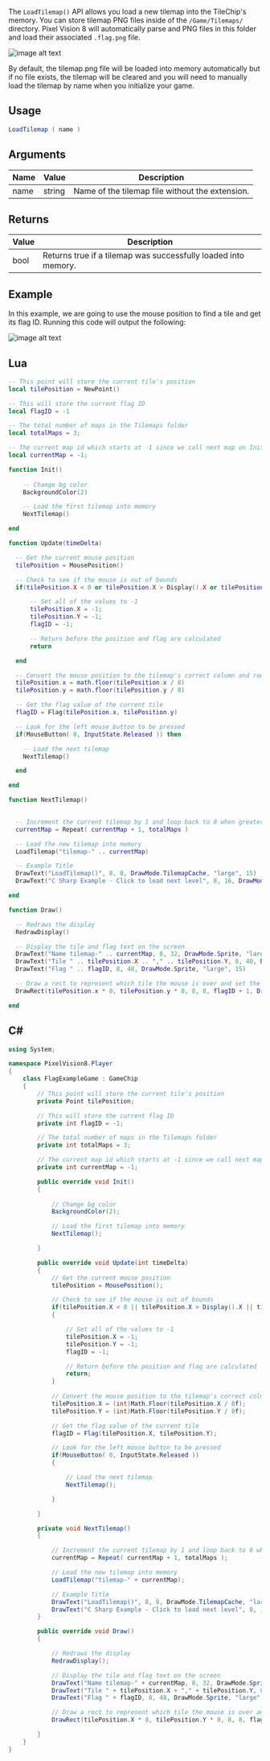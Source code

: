 The `LoadTilemap()` API allows you load a new tilemap into the TileChip's memory. You can store tilemap PNG files inside of the `/Game/Tilemaps/` directory. Pixel Vision 8 will automatically parse and PNG files in this folder and load their associated `.flag.png` file. 

![image alt text](images/LoadTilemapFolder.png)

By default, the tilemap.png file will be loaded into memory automatically but if no file exists, the tilemap will be cleared and you will need to manually load the tilemap by name when you initialize your game.

## Usage

```csharp
LoadTilemap ( name )
```

## Arguments

| Name | Value  | Description                                     |
| ---- | ------ | ----------------------------------------------- |
| name | string | Name of the tilemap file without the extension. |


## Returns

| Value | Description                                                  |
| ----- | ------------------------------------------------------------ |
| bool  | Returns true if a tilemap was successfully loaded into memory. |


## Example

In this example, we are going to use the mouse position to find a tile and get its flag ID. Running this code will output the following:

![image alt text](images/LoadTilemap.png)

## Lua

```lua
-- This point will store the current tile's position
local tilePosition = NewPoint()

-- This will store the current flag ID
local flagID = -1

-- The total number of maps in the Tilemaps folder
local totalMaps = 3;

-- The current map id which starts at -1 since we call next map on Init()
local currentMap = -1;

function Init()
    
    -- Change bg color
    BackgroundColor(2)

    -- Load the first tilemap into memory
    NextTilemap()

end

function Update(timeDelta)

  -- Get the current mouse position
  tilePosition = MousePosition()

  -- Check to see if the mouse is out of bounds
  if(tilePosition.X < 0 or tilePosition.X > Display().X or tilePosition.Y < 0 or tilePosition.Y >= Display().Y) then

      -- Set all of the values to -1
      tilePosition.X = -1;
      tilePosition.Y = -1;
      flagID = -1;

      -- Return before the position and flag are calculated
      return

  end

  -- Convert the mouse position to the tilemap's correct column and row
  tilePosition.x = math.floor(tilePosition.x / 8)
  tilePosition.y = math.floor(tilePosition.y / 8)

  -- Get the flag value of the current tile
  flagID = Flag(tilePosition.x, tilePosition.y)

  -- Look for the left mouse button to be pressed
  if(MouseButton( 0, InputState.Released )) then

    -- Load the next tilemap
    NextTilemap()

  end

end

function NextTilemap()
        

  -- Increment the current tilemap by 1 and loop back to 0 when greater than the total maps
  currentMap = Repeat( currentMap + 1, totalMaps )

  -- Load the new tilemap into memory
  LoadTilemap("tilemap-" .. currentMap)

  -- Example Title
  DrawText("LoadTilemap()", 8, 8, DrawMode.TilemapCache, "large", 15)
  DrawText("C Sharp Example - Click to load next level", 8, 16, DrawMode.TilemapCache, "medium", 15, -4)

end

function Draw()

  -- Redraws the display
  RedrawDisplay()

  -- Display the tile and flag text on the screen
  DrawText("Name tilemap-" .. currentMap, 8, 32, DrawMode.Sprite, "large", 15)
  DrawText("Tile " .. tilePosition.X .. "," .. tilePosition.Y, 8, 40, DrawMode.Sprite, "large", 15)
  DrawText("Flag " .. flagID, 8, 48, DrawMode.Sprite, "large", 15)

  -- Draw a rect to represent which tile the mouse is over and set the color to match the flag ID plus 1
  DrawRect(tilePosition.x * 8, tilePosition.y * 8, 8, 8, flagID + 1, DrawMode.Sprite)

end
```



## C#

```csharp
using System;

namespace PixelVision8.Player
{
    class FlagExampleGame : GameChip
    {
        // This point will store the current tile's position
        private Point tilePosition;

        // This will store the current flag ID
        private int flagID = -1;

        // The total number of maps in the Tilemaps folder
        private int totalMaps = 3;

        // The current map id which starts at -1 since we call next map on Init()
        private int currentMap = -1;

        public override void Init()
        {
            
            // Change bg color
            BackgroundColor(2);

            // Load the first tilemap into memory
            NextTilemap();

        }

        public override void Update(int timeDelta)
        {
            // Get the current mouse position
            tilePosition = MousePosition();

            // Check to see if the mouse is out of bounds
            if(tilePosition.X < 0 || tilePosition.X > Display().X || tilePosition.Y < 0 || tilePosition.Y >= Display().Y)
            {

                // Set all of the values to -1
                tilePosition.X = -1;
                tilePosition.Y = -1;
                flagID = -1;

                // Return before the position and flag are calculated
                return;
            }
                
            // Convert the mouse position to the tilemap's correct column and row
            tilePosition.X = (int)Math.Floor(tilePosition.X / 8f);
            tilePosition.Y = (int)Math.Floor(tilePosition.Y / 8f);

            // Get the flag value of the current tile
            flagID = Flag(tilePosition.X, tilePosition.Y);

            // Look for the left mouse button to be pressed
            if(MouseButton( 0, InputState.Released ))
            {

                // Load the next tilemap
                NextTilemap();

            }

        }

        private void NextTilemap()
        {

            // Increment the current tilemap by 1 and loop back to 0 when greater than the total maps
            currentMap = Repeat( currentMap + 1, totalMaps );

            // Load the new tilemap into memory
            LoadTilemap("tilemap-" + currentMap);

            // Example Title
            DrawText("LoadTilemap()", 8, 8, DrawMode.TilemapCache, "large", 15);
            DrawText("C Sharp Example - Click to load next level", 8, 16, DrawMode.TilemapCache, "medium", 15, -4);
        }

        public override void Draw()
        {

            // Redraws the display
            RedrawDisplay();

            // Display the tile and flag text on the screen
            DrawText("Name tilemap-" + currentMap, 8, 32, DrawMode.Sprite, "large", 15);
            DrawText("Tile " + tilePosition.X + "," + tilePosition.Y, 8, 40, DrawMode.Sprite, "large", 15);
            DrawText("Flag " + flagID, 8, 48, DrawMode.Sprite, "large", 15);

            // Draw a rect to represent which tile the mouse is over and set the color to match the flag ID plus 1
            DrawRect(tilePosition.X * 8, tilePosition.Y * 8, 8, 8, flagID + 1, DrawMode.Sprite);

        }
    }
}
```

